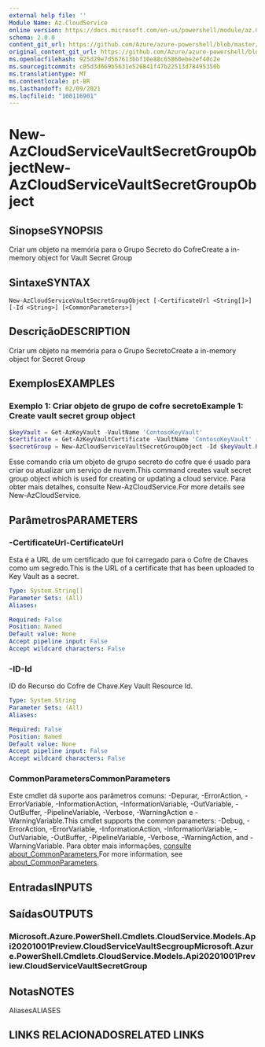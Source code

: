 ```yaml
---
external help file: ''
Module Name: Az.CloudService
online version: https://docs.microsoft.com/en-us/powershell/module/az.CloudService/new-AzCloudServiceVaultSecretGroupObject
schema: 2.0.0
content_git_url: https://github.com/Azure/azure-powershell/blob/master/src/CloudService/help/New-AzCloudServiceVaultSecretGroupObject.md
original_content_git_url: https://github.com/Azure/azure-powershell/blob/master/src/CloudService/help/New-AzCloudServiceVaultSecretGroupObject.md
ms.openlocfilehash: 925d29e7d567613bbf10e88c65860ebe2ef40c2e
ms.sourcegitcommit: c05d3d669b5631e526841f47b22513d78495350b
ms.translationtype: MT
ms.contentlocale: pt-BR
ms.lasthandoff: 02/09/2021
ms.locfileid: "100116901"
---
```

# <span data-ttu-id="680d4-101">New-AzCloudServiceVaultSecretGroupObject</span><span class="sxs-lookup"><span data-stu-id="680d4-101">New-AzCloudServiceVaultSecretGroupObject</span></span>

## <span data-ttu-id="680d4-102">Sinopse</span><span class="sxs-lookup"><span data-stu-id="680d4-102">SYNOPSIS</span></span>
<span data-ttu-id="680d4-103">Criar um objeto na memória para o Grupo Secreto do Cofre</span><span class="sxs-lookup"><span data-stu-id="680d4-103">Create a in-memory object for Vault Secret Group</span></span>

## <span data-ttu-id="680d4-104">Sintaxe</span><span class="sxs-lookup"><span data-stu-id="680d4-104">SYNTAX</span></span>

```
New-AzCloudServiceVaultSecretGroupObject [-CertificateUrl <String[]>] [-Id <String>] [<CommonParameters>]
```

## <span data-ttu-id="680d4-105">Descrição</span><span class="sxs-lookup"><span data-stu-id="680d4-105">DESCRIPTION</span></span>
<span data-ttu-id="680d4-106">Criar um objeto na memória para o Grupo Secreto</span><span class="sxs-lookup"><span data-stu-id="680d4-106">Create a in-memory object for Secret Group</span></span>

## <span data-ttu-id="680d4-107">Exemplos</span><span class="sxs-lookup"><span data-stu-id="680d4-107">EXAMPLES</span></span>

### <span data-ttu-id="680d4-108">Exemplo 1: Criar objeto de grupo de cofre secreto</span><span class="sxs-lookup"><span data-stu-id="680d4-108">Example 1: Create vault secret group object</span></span>
```powershell
$keyVault = Get-AzKeyVault -VaultName 'ContosoKeyVault'
$certificate = Get-AzKeyVaultCertificate -VaultName 'ContosoKeyVault' -Name 'ContosoCert'
$secretGroup = New-AzCloudServiceVaultSecretGroupObject -Id $keyVault.ResourceId -CertificateUrl $certificate.SecretId
```

<span data-ttu-id="680d4-109">Esse comando cria um objeto de grupo secreto do cofre que é usado para criar ou atualizar um serviço de nuvem.</span><span class="sxs-lookup"><span data-stu-id="680d4-109">This command creates vault secret group object which is used for creating or updating a cloud service.</span></span>
<span data-ttu-id="680d4-110">Para obter mais detalhes, consulte New-AzCloudService.</span><span class="sxs-lookup"><span data-stu-id="680d4-110">For more details see New-AzCloudService.</span></span>

## <span data-ttu-id="680d4-111">Parâmetros</span><span class="sxs-lookup"><span data-stu-id="680d4-111">PARAMETERS</span></span>

### <span data-ttu-id="680d4-112">-CertificateUrl</span><span class="sxs-lookup"><span data-stu-id="680d4-112">-CertificateUrl</span></span>
<span data-ttu-id="680d4-113">Esta é a URL de um certificado que foi carregado para o Cofre de Chaves como um segredo.</span><span class="sxs-lookup"><span data-stu-id="680d4-113">This is the URL of a certificate that has been uploaded to Key Vault as a secret.</span></span>

```yaml
Type: System.String[]
Parameter Sets: (All)
Aliases:

Required: False
Position: Named
Default value: None
Accept pipeline input: False
Accept wildcard characters: False
```

### <span data-ttu-id="680d4-114">-ID</span><span class="sxs-lookup"><span data-stu-id="680d4-114">-Id</span></span>
<span data-ttu-id="680d4-115">ID do Recurso do Cofre de Chave.</span><span class="sxs-lookup"><span data-stu-id="680d4-115">Key Vault Resource Id.</span></span>

```yaml
Type: System.String
Parameter Sets: (All)
Aliases:

Required: False
Position: Named
Default value: None
Accept pipeline input: False
Accept wildcard characters: False
```

### <span data-ttu-id="680d4-116">CommonParameters</span><span class="sxs-lookup"><span data-stu-id="680d4-116">CommonParameters</span></span>
<span data-ttu-id="680d4-117">Este cmdlet dá suporte aos parâmetros comuns: -Depurar, -ErrorAction, -ErrorVariable, -InformationAction, -InformationVariable, -OutVariable, -OutBuffer, -PipelineVariable, -Verbose, -WarningAction e -WarningVariable.</span><span class="sxs-lookup"><span data-stu-id="680d4-117">This cmdlet supports the common parameters: -Debug, -ErrorAction, -ErrorVariable, -InformationAction, -InformationVariable, -OutVariable, -OutBuffer, -PipelineVariable, -Verbose, -WarningAction, and -WarningVariable.</span></span> <span data-ttu-id="680d4-118">Para obter mais informações, [consulte about_CommonParameters.](http://go.microsoft.com/fwlink/?LinkID=113216)</span><span class="sxs-lookup"><span data-stu-id="680d4-118">For more information, see [about_CommonParameters](http://go.microsoft.com/fwlink/?LinkID=113216).</span></span>

## <span data-ttu-id="680d4-119">Entradas</span><span class="sxs-lookup"><span data-stu-id="680d4-119">INPUTS</span></span>

## <span data-ttu-id="680d4-120">Saídas</span><span class="sxs-lookup"><span data-stu-id="680d4-120">OUTPUTS</span></span>

### <span data-ttu-id="680d4-121">Microsoft.Azure.PowerShell.Cmdlets.CloudService.Models.Api20201001Preview.CloudServiceVaultSecgroup</span><span class="sxs-lookup"><span data-stu-id="680d4-121">Microsoft.Azure.PowerShell.Cmdlets.CloudService.Models.Api20201001Preview.CloudServiceVaultSecretGroup</span></span>

## <span data-ttu-id="680d4-122">Notas</span><span class="sxs-lookup"><span data-stu-id="680d4-122">NOTES</span></span>

<span data-ttu-id="680d4-123">Aliases</span><span class="sxs-lookup"><span data-stu-id="680d4-123">ALIASES</span></span>

## <span data-ttu-id="680d4-124">LINKS RELACIONADOS</span><span class="sxs-lookup"><span data-stu-id="680d4-124">RELATED LINKS</span></span>

